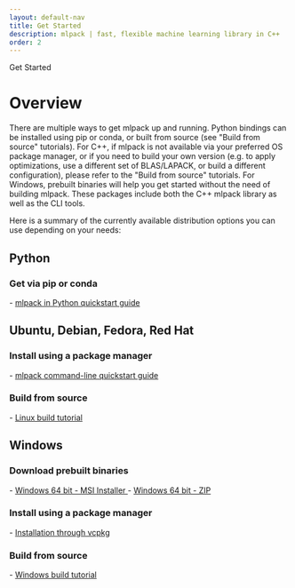 ```yaml
---
layout: default-nav
title: Get Started
description: mlpack | fast, flexible machine learning library in C++
order: 2
---
```


<div class="page-title-header">Get Started</div>

<h1>Overview</h1>

There are multiple ways to get mlpack up and running. Python bindings can be installed using pip or conda, or built from source (see "Build from source" tutorials).
For C++, if mlpack is not available via your preferred OS package manager, or if you need to build your own version (e.g. to apply optimizations, use a different 
set of BLAS/LAPACK, or build a different configuration), please refer to the "Build from source" tutorials.
For Windows, prebuilt binaries will help you get started without the need of building mlpack. These packages include both the C++ mlpack library as well as the CLI tools.

Here is a summary of the currently available distribution options you can use depending on your needs:

<h2>Python</h2>

<h3> Get via pip or conda </h3>
- <a href="doc/mlpack-3.1.0/doxygen/python_quickstart.html"> mlpack in Python quickstart guide </a>

<h2> Ubuntu, Debian, Fedora, Red Hat </h2>

<h3> Install using a package manager </h3>
- <a href="doc/mlpack-3.1.0/doxygen/cli_quickstart.html"> mlpack command-line quickstart guide </a>

<h3> Build from source </h3>
- <a href="doc/mlpack-3.1.0/doxygen/build.html"> Linux build tutorial </a>

<h2> Windows </h2>

<h3> Download prebuilt binaries </h3>
- <a href="/files/mlpack-3.1.0.msi"> Windows 64 bit - MSI Installer </a>
- <a href="/files/mlpack-3.1.0.zip"> Windows 64 bit - ZIP </a>

<h3> Install using a package manager </h3>
- <a href="doc/mlpack-3.1.0/doxygen/build_windows.html"> Installation through vcpkg </a>

<h3> Build from source </h3>
- <a href="doc/mlpack-3.1.0/doxygen/build_windows.html"> Windows build tutorial </a>

